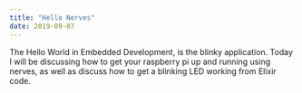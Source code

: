 ```yaml
---
title: "Hello Nerves"
date: 2019-09-07
---
```


The Hello World in Embedded Development, is the blinky application. Today I will be discussing how to get your raspberry pi up and running
using nerves, as well as discuss how to get a blinking LED working from Elixir code.
